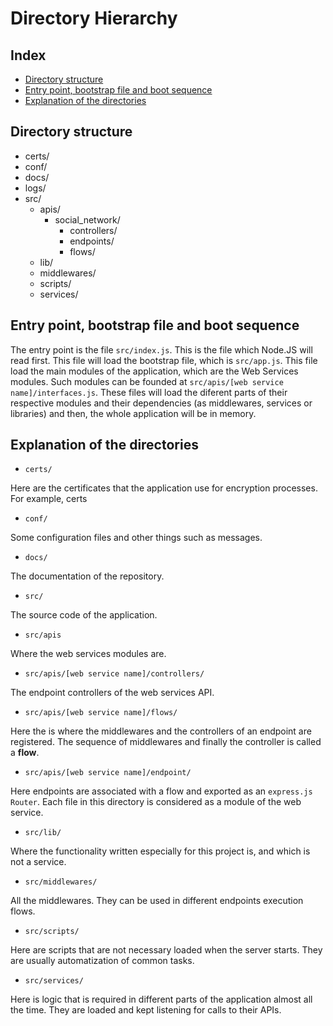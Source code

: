 # Directory Hierarchy

## Index

* [Directory structure](#Directory-structure)
* [Entry point, bootstrap file and boot sequence](#Entry-point,-bootstrap-file-and-boot-sequence)
* [Explanation of the directories](#Explanation-of-the-directories)

## Directory structure

* certs/
* conf/
* docs/
* logs/
* src/
  * apis/
    * social_network/
      * controllers/
      * endpoints/
      * flows/
  * lib/
  * middlewares/
  * scripts/
  * services/

## Entry point, bootstrap file and boot sequence

The entry point is the file `src/index.js`. This is the file which Node.JS will read first. This file will load
the bootstrap file, which is `src/app.js`. This file load the main modules of the application, which are the Web Services
modules. Such modules can be founded at `src/apis/[web service name]/interfaces.js`. These files will load the diferent
parts of their respective modules and their dependencies (as middlewares, services or libraries) and then, 
the whole application will be in memory.

## Explanation of the directories

* `certs/`

Here are the certificates that the application use for encryption processes. For example, certs

* `conf/`

Some configuration files and other things such as messages.

* `docs/`

The documentation of the repository.

* `src/`

The source code of the application.

* `src/apis`

Where the web services modules are.

* `src/apis/[web service name]/controllers/`

The endpoint controllers of the web services API.

* `src/apis/[web service name]/flows/`

Here the is where the middlewares and the controllers of an endpoint are registered. The sequence of middlewares and finally
the controller is called a **flow**.

* `src/apis/[web service name]/endpoint/`

Here endpoints are associated with a flow and exported as an `express.js` `Router`. Each file in this directory is considered as a module of the web service.

* `src/lib/`

Where the functionality written especially for this project is, and which is not a service.

* `src/middlewares/`

All the middlewares. They can be used in different endpoints execution flows.

* `src/scripts/`

Here are scripts that are not necessary loaded when the server starts. They are usually automatization of common tasks.

* `src/services/`

Here is logic that is required in different parts of the application almost all the time. They are loaded and kept listening for
calls to their APIs.
